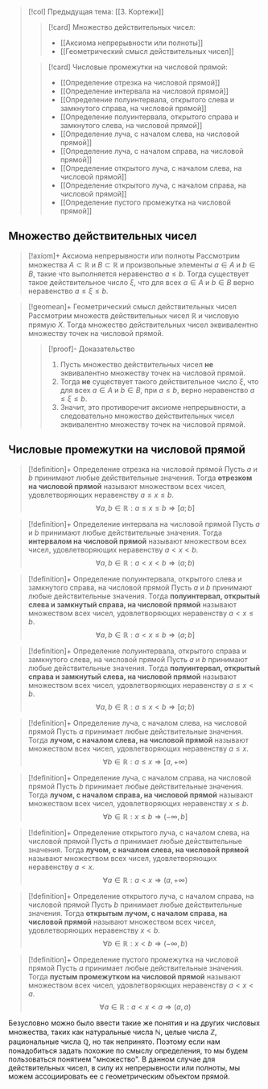 > [!col] Предыдущая тема: [[3. Кортежи]]
>> [!card] Множество действительных чисел:
>>* [[Аксиома непрерывности или полноты]]
>>* [[Геометрический смысл действительных чисел]]
>
>> [!card] Числовые промежутки на числовой прямой:
>>* [[Определение отрезка на числовой прямой]]
>>* [[Определение интервала на числовой прямой]]
>>* [[Определение полуинтервала, открытого слева и замкнутого справа, на числовой прямой]]
>>* [[Определение полуинтервала, открытого справа и замкнутого слева, на числовой прямой]]
>>* [[Определение луча, с началом слева, на числовой прямой]]
>>* [[Определение луча, с началом справа, на числовой прямой]]
>>* [[Определение открытого луча, с началом слева, на числовой прямой]]
>>* [[Определение открытого луча, с началом справа, на числовой прямой]]
>>* [[Определение пустого промежутка на числовой прямой]]
>

## Множество действительных чисел 
> [!axiom]+ Аксиома непрерывности или полноты
> Рассмотрим множества $A \subset \mathbb{R}$ и $B \subset \mathbb{R}$ и произвольные элементы $a \in A$ и $b \in B$, такие что выполняется неравенство $a \leqslant b$. Тогда существует такое действительное число $\xi$, что для всех $a \in A$ и $b \in B$ верно неравенство $a \leqslant \xi \leqslant b$.

> [!geomean]+ Геометрический смысл действительных чисел
> Рассмотрим множеств действительных чисел $\mathbb{R}$ и числовую прямую $X$. Тогда множество действительных чисел эквивалентно множеству точек на числовой прямой. 
> > [!proof]- Доказательство
> > 1. Пусть множество действительных чисел **не** эквивалентно множеству точек на числовой прямой. 
> > 2. Тогда **не** существует такого действительное число $\xi$, что для всех $a \in A$ и $b \in B$, при $a \leqslant b$, верно неравенство $a \leqslant \xi \leqslant b$.
> > 3. Значит, это противоречит аксиоме непрерывности, а следовательно множество действительных чисел эквивалентно множеству точек на числовой прямой. 

## Числовые промежутки на числовой прямой
> [!definition]+ Определение отрезка на числовой прямой
> Пусть $a$ и $b$ принимают любые действительные значения. Тогда **отрезком на числовой прямой** называют множеством всех чисел, удовлетворяющих неравенству $a \leqslant x \leqslant b$.
> $$\forall a, b \in \mathbb R: a \leqslant x \leqslant b \Rightarrow [a; b]$$

> [!definition]+ Определение интервала на числовой прямой
> Пусть $a$ и $b$ принимают любые действительные значения. Тогда **интервалом на числовой прямой** называют множеством всех чисел, удовлетворяющих неравенству $a < x < b$.
> $$\forall a, b \in \mathbb R: a < x < b \Rightarrow (a; b)$$

> [!definition]+ Определение полуинтервала, открытого слева и замкнутого справа, на числовой прямой
> Пусть $a$ и $b$ принимают любые действительные значения. Тогда **полуинтервал, открытый слева и замкнутый справа, на числовой прямой** называют множеством всех чисел, удовлетворяющих неравенству $a < x \leqslant b$.
> $$\forall a, b \in \mathbb R: a < x \leqslant b \Rightarrow (a; b]$$

> [!definition]+ Определение полуинтервала, открытого справа и замкнутого слева, на числовой прямой
> Пусть $a$ и $b$ принимают любые действительные значения. Тогда **полуинтервал, открытый справа и замкнутый слева, на числовой прямой** называют множеством всех чисел, удовлетворяющих неравенству $a \leqslant x < b$.
> $$\forall a, b \in \mathbb R: a \leqslant x < b \Rightarrow [a; b)$$

> [!definition]+ Определение луча, с началом слева, на числовой прямой
> Пусть $a$ принимает любые действительные значения. Тогда **лучом, с началом слева, на числовой прямой** называют множеством всех чисел, удовлетворяющих неравенству $a \leqslant x$.
> $$\forall b \in \mathbb R: a \leqslant x \Rightarrow [a, +\infty)$$

> [!definition]+ Определение луча, с началом справа, на числовой прямой
> Пусть $b$ принимает любые действительные значения. Тогда **лучом, с началом справа, на числовой прямой** называют множеством всех чисел, удовлетворяющих неравенству $x \leqslant b$.
> $$\forall b \in \mathbb R: x \leqslant b \Rightarrow (-\infty, b]$$

> [!definition]+ Определение открытого луча, с началом слева, на числовой прямой
> Пусть $a$ принимает любые действительные значения. Тогда **лучом, с началом слева, на числовой прямой** называют множеством всех чисел, удовлетворяющих неравенству $a < x$.
> $$\forall a \in \mathbb R: a < x \Rightarrow (a, +\infty)$$

> [!definition]+ Определение открытого луча, с началом справа, на числовой прямой
> Пусть $b$ принимает любые действительные значения. Тогда **открытым лучом, с началом справа, на числовой прямой** называют множеством всех чисел, удовлетворяющих неравенству $x < b$.
> $$\forall b \in \mathbb R: x < b \Rightarrow (-\infty, b)$$

> [!definition]+ Определение пустого промежутка на числовой прямой
> Пусть $a$ принимает любые действительные значения. Тогда **пустым промежутком на числовой прямой** называют множеством всех чисел, удовлетворяющих неравенству $a < x < a$.
> $$\forall a \in \mathbb R: a < x < a \Rightarrow (a, a)$$

Безусловно можно было ввести такие же понятия и на других числовых множества, таких как натуральные числа $\mathbb N$, целые числа $\mathbb Z$, рациональные числа $\mathbb Q$, но так непринято. Поэтому если нам понадобиться задать похожие по смыслу определения, то мы будем пользоваться понятием "множество". В данном случае для действительных чисел, в силу их непрерывности или полноты, мы можем ассоциировать ее с геометрическим объектом прямой. 